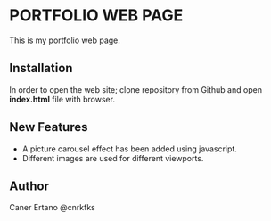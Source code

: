 # PORTFOLIO WEB PAGE
This is my portfolio web page.

## Installation
In order to open the web site; clone repository from Github and open **index.html** file with browser.

## New Features
* A picture carousel effect has been added using javascript.
* Different images are used for different viewports.

## Author
Caner Ertano @cnrkfks